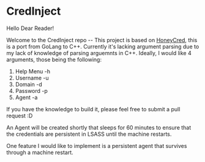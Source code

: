 # CredInject
Hello Dear Reader!

Welcome to the CredInject repo -- This project is based on [HoneyCred](https://github.com/hosom/honeycred/tree/master), this is a port from GoLang to C++. Currently it's lacking argument parsing due to my lack of knowledge of parsing arguemnts in C++. Ideally, I would like 4 arguments, those being the following:

1. Help Menu -h
2. Username -u
3. Domain -d
4. Password -p
5. Agent -a

If you have the knowledge to build it, please feel free to submit a pull request :D

An Agent will be created shortly that sleeps for 60 minutes to ensure that the credentials are persistent in LSASS until the machine restarts.

One feature I would like to implement is a persistent agent that survives through a machine restart.
